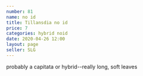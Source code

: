 ```yaml
---
number: 81
name: no id
title: Tillansdia no id
price: 7
categories: hybrid noid
date: 2020-04-26 12:00
layout: page
seller: SLG
---
```

probably a capitata or hybrid--really long, soft leaves
